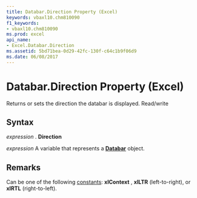 ```yaml
---
title: Databar.Direction Property (Excel)
keywords: vbaxl10.chm810090
f1_keywords:
- vbaxl10.chm810090
ms.prod: excel
api_name:
- Excel.Databar.Direction
ms.assetid: 5bd71bea-0d29-42fc-130f-c64c1b9f06d9
ms.date: 06/08/2017
---
```



# Databar.Direction Property (Excel)

Returns or sets the direction the databar is displayed. Read/write


## Syntax

 _expression_ . **Direction**

 _expression_ A variable that represents a **[Databar](databar-object-excel.md)** object.


## Remarks

Can be one of the following [constants](constants-enumeration-excel.md): **xlContext** , **xlLTR** (left-to-right), or **xlRTL** (right-to-left).


